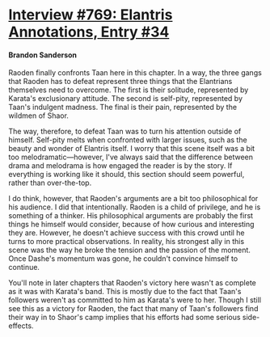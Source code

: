# [Interview #769: Elantris Annotations, Entry #34](https://www.theoryland.com/intvmain.php?i=769#34)

#### Brandon Sanderson

Raoden finally confronts Taan here in this chapter. In a way, the three gangs that Raoden has to defeat represent three things that the Elantrians themselves need to overcome. The first is their solitude, represented by Karata's exclusionary attitude. The second is self-pity, represented by Taan's indulgent madness. The final is their pain, represented by the wildmen of Shaor.

The way, therefore, to defeat Taan was to turn his attention outside of himself. Self-pity melts when confronted with larger issues, such as the beauty and wonder of Elantris itself. I worry that this scene itself was a bit too melodramatic—however, I've always said that the difference between drama and melodrama is how engaged the reader is by the story. If everything is working like it should, this section should seem powerful, rather than over-the-top.

I do think, however, that Raoden's arguments are a bit too philosophical for his audience. I did that intentionally. Raoden is a child of privilege, and he is something of a thinker. His philosophical arguments are probably the first things he himself would consider, because of how curious and interesting they are. However, he doesn't achieve success with this crowd until he turns to more practical observations. In reality, his strongest ally in this scene was the way he broke the tension and the passion of the moment. Once Dashe's momentum was gone, he couldn't convince himself to continue.

You'll note in later chapters that Raoden's victory here wasn't as complete as it was with Karata's band. This is mostly due to the fact that Taan's followers weren't as committed to him as Karata's were to her. Though I still see this as a victory for Raoden, the fact that many of Taan's followers find their way in to Shaor's camp implies that his efforts had some serious side-effects.

